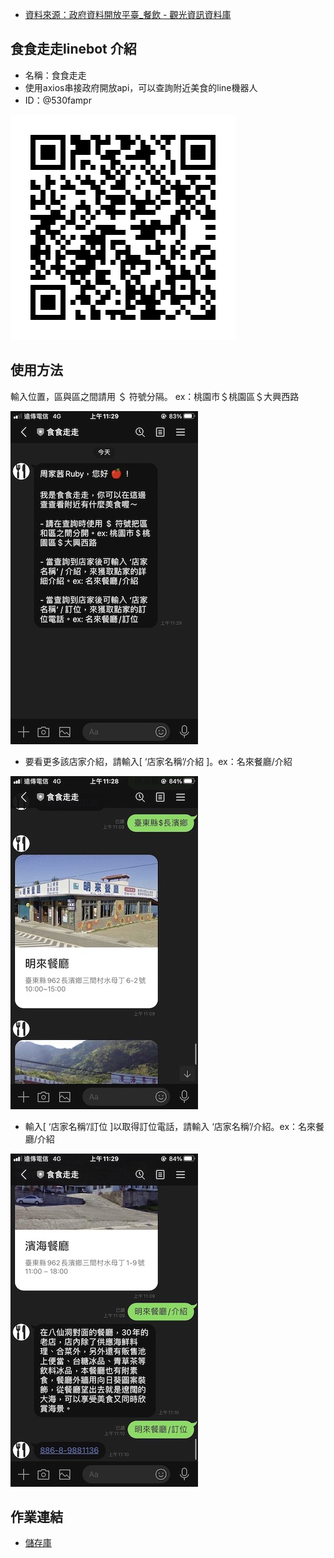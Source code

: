- [資料來源：政府資料開放平臺_餐飲 - 觀光資訊資料庫](https://data.gov.tw/dataset/7779)
## 食食走走linebot 介紹
- 名稱：食食走走
- 使用axios串接政府開放api，可以查詢附近美食的line機器人
- ID：@530fampr

![QRcode](images/QRcode.png)
## 使用方法
   輸入位置，區與區之間請用 ＄ 符號分隔。 ex：桃園市＄桃園區＄大興西路

![line介紹1](images/line1.jpg)
- 要看更多該店家介紹，請輸入[ ‘店家名稱’/介紹 ]。ex：名來餐廳/介紹

![line介紹2](images/line2.jpg)
- 輸入[ ‘店家名稱’/訂位 ]以取得訂位電話，請輸入 ‘店家名稱’/介紹。ex：名來餐廳/介紹

![line介紹3](images/line3.jpg)
## 作業連結
- [儲存庫](https://github.com/22rubychou/linebot)
